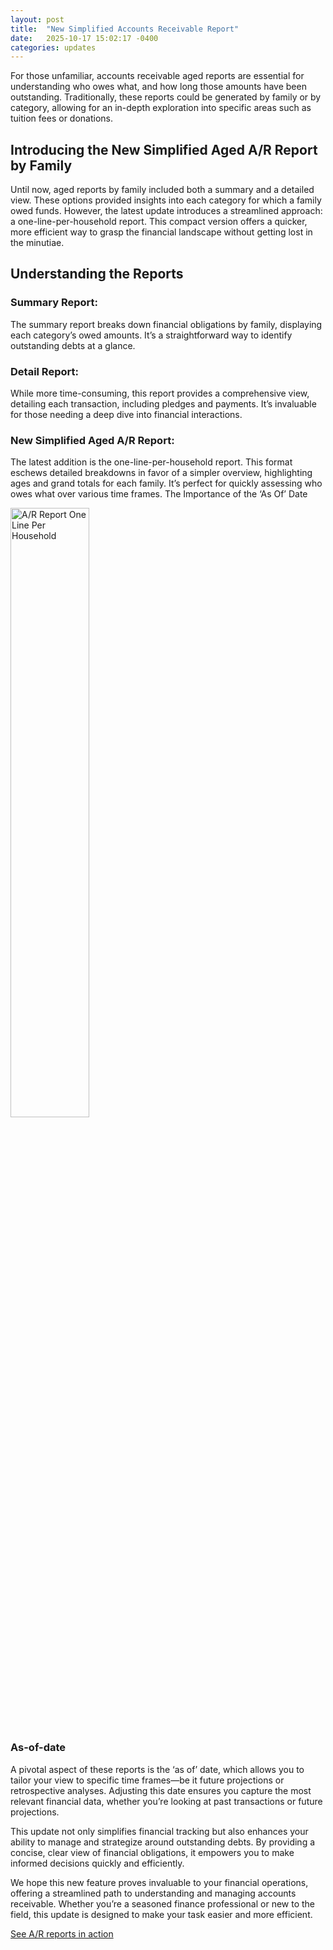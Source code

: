 ```yaml
---
layout: post
title:  "New Simplified Accounts Receivable Report"
date:   2025-10-17 15:02:17 -0400
categories: updates
---
```



For those unfamiliar, accounts receivable aged reports are essential for understanding who owes what, and how long those amounts have been outstanding. Traditionally, these reports could be generated by family or by category, allowing for an in-depth exploration into specific areas such as tuition fees or donations.

## Introducing the New Simplified Aged A/R Report by Family

Until now, aged reports by family included both a summary and a detailed view. These options provided insights into each category for which a family owed funds. However, the latest update introduces a streamlined approach: a one-line-per-household report. This compact version offers a quicker, more efficient way to grasp the financial landscape without getting lost in the minutiae.

## Understanding the Reports

### Summary Report:
The summary report breaks down financial obligations by family, displaying each category’s owed amounts. It’s a straightforward way to identify outstanding debts at a glance.
### Detail Report:
While more time-consuming, this report provides a comprehensive view, detailing each transaction, including pledges and payments. It’s invaluable for those needing a deep dive into financial interactions.
### New Simplified Aged A/R Report:
The latest addition is the one-line-per-household report. This format eschews detailed breakdowns in favor of a simpler overview, highlighting ages and grand totals for each family. It’s perfect for quickly assessing who owes what over various time frames.
The Importance of the ‘As Of’ Date

<img src="/images/AR_One_Line_per_Household.png" style="display:block; width: 50%;height: auto; max-width: 50%" alt="A/R Report One Line Per Household" />

### As-of-date
A pivotal aspect of these reports is the ‘as of’ date, which allows you to tailor your view to specific time frames—be it future projections or retrospective analyses. Adjusting this date ensures you capture the most relevant financial data, whether you’re looking at past transactions or future projections.

This update not only simplifies financial tracking but also enhances your ability to manage and strategize around outstanding debts. By providing a concise, clear view of financial obligations, it empowers you to make informed decisions quickly and efficiently.

We hope this new feature proves invaluable to your financial operations, offering a streamlined path to understanding and managing accounts receivable. Whether you’re a seasoned finance professional or new to the field, this update is designed to make your task easier and more efficient.

[See A/R reports in action](https://share.zight.com/jkuk9r1X)
